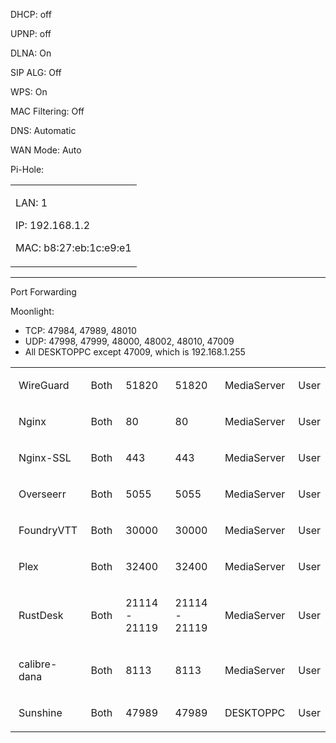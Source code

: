 DHCP: off

UPNP: off

DLNA: On

SIP ALG: Off

WPS: On

MAC Filtering: Off

DNS: Automatic

WAN Mode: Auto

Pi-Hole: 

<table><tbody><tr><td><p>LAN: 1</p><p>IP: 192.168.1.2</p><p>MAC: b8:27:eb:1c:e9:e1</p></td></tr></tbody></table>

---

Port Forwarding

Moonlight:

*   TCP: 47984, 47989, 48010
*   UDP: 47998, 47999, 48000, 48002, 48010, 47009
*   All DESKTOPPC except 47009, which is 192.168.1.255

<table><tbody><tr><td colspan="1" rowspan="1"><p style="margin-left:5px;">WireGuard</p></td><td colspan="1" rowspan="1"><p style="margin-left:5px;">Both</p></td><td colspan="1" rowspan="1"><p style="margin-left:5px;">51820</p></td><td colspan="1" rowspan="1"><p style="margin-left:5px;">51820</p></td><td colspan="1" rowspan="1"><p style="margin-left:5px;">MediaServer</p></td><td colspan="1" rowspan="1"><p style="margin-left:5px;">User</p></td></tr><tr><td colspan="1" rowspan="1"><p style="margin-left:5px;">Nginx</p></td><td colspan="1" rowspan="1"><p style="margin-left:5px;">Both</p></td><td colspan="1" rowspan="1"><p style="margin-left:5px;">80</p></td><td colspan="1" rowspan="1"><p style="margin-left:5px;">80</p></td><td colspan="1" rowspan="1"><p style="margin-left:5px;">MediaServer</p></td><td colspan="1" rowspan="1"><p style="margin-left:5px;">User</p></td></tr><tr><td colspan="1" rowspan="1"><p style="margin-left:5px;">Nginx-SSL</p></td><td colspan="1" rowspan="1"><p style="margin-left:5px;">Both</p></td><td colspan="1" rowspan="1"><p style="margin-left:5px;">443</p></td><td colspan="1" rowspan="1"><p style="margin-left:5px;">443</p></td><td colspan="1" rowspan="1"><p style="margin-left:5px;">MediaServer</p></td><td colspan="1" rowspan="1"><p style="margin-left:5px;">User</p></td></tr><tr><td colspan="1" rowspan="1"><p style="margin-left:5px;">Overseerr</p></td><td colspan="1" rowspan="1"><p style="margin-left:5px;">Both</p></td><td colspan="1" rowspan="1"><p style="margin-left:5px;">5055</p></td><td colspan="1" rowspan="1"><p style="margin-left:5px;">5055</p></td><td colspan="1" rowspan="1"><p style="margin-left:5px;">MediaServer</p></td><td colspan="1" rowspan="1"><p style="margin-left:5px;">User</p></td></tr><tr><td colspan="1" rowspan="1"><p style="margin-left:5px;">FoundryVTT</p></td><td colspan="1" rowspan="1"><p style="margin-left:5px;">Both</p></td><td colspan="1" rowspan="1"><p style="margin-left:5px;">30000</p></td><td colspan="1" rowspan="1"><p style="margin-left:5px;">30000</p></td><td colspan="1" rowspan="1"><p style="margin-left:5px;">MediaServer</p></td><td colspan="1" rowspan="1"><p style="margin-left:5px;">User</p></td></tr><tr><td colspan="1" rowspan="1"><p style="margin-left:5px;">Plex</p></td><td colspan="1" rowspan="1"><p style="margin-left:5px;">Both</p></td><td colspan="1" rowspan="1"><p style="margin-left:5px;">32400</p></td><td colspan="1" rowspan="1"><p style="margin-left:5px;">32400</p></td><td colspan="1" rowspan="1"><p style="margin-left:5px;">MediaServer</p></td><td colspan="1" rowspan="1"><p style="margin-left:5px;">User</p></td></tr><tr><td colspan="1" rowspan="1"><p style="margin-left:5px;">RustDesk</p></td><td colspan="1" rowspan="1"><p style="margin-left:5px;">Both</p></td><td colspan="1" rowspan="1"><p style="margin-left:5px;">21114 - 21119</p></td><td colspan="1" rowspan="1"><p style="margin-left:5px;">21114 - 21119</p></td><td colspan="1" rowspan="1"><p style="margin-left:5px;">MediaServer</p></td><td colspan="1" rowspan="1"><p style="margin-left:5px;">User</p></td></tr><tr><td colspan="1" rowspan="1"><p style="margin-left:5px;">calibre-dana</p></td><td colspan="1" rowspan="1"><p style="margin-left:5px;">Both</p></td><td colspan="1" rowspan="1"><p style="margin-left:5px;">8113</p></td><td colspan="1" rowspan="1"><p style="margin-left:5px;">8113</p></td><td colspan="1" rowspan="1"><p style="margin-left:5px;">MediaServer</p></td><td colspan="1" rowspan="1"><p style="margin-left:5px;">User</p></td></tr><tr><td colspan="1" rowspan="1"><p style="margin-left:5px;">Sunshine</p></td><td colspan="1" rowspan="1"><p style="margin-left:5px;">Both</p></td><td colspan="1" rowspan="1"><p style="margin-left:5px;">47989</p></td><td colspan="1" rowspan="1"><p style="margin-left:5px;">47989</p></td><td colspan="1" rowspan="1"><p style="margin-left:5px;">DESKTOPPC</p></td><td colspan="1" rowspan="1"><p style="margin-left:5px;">User</p></td></tr></tbody></table>